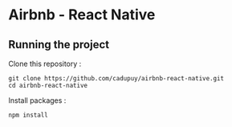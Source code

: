 # Airbnb - React Native

## Running the project

Clone this repository :

```
git clone https://github.com/cadupuy/airbnb-react-native.git
cd airbnb-react-native
```

Install packages :

```
npm install
```
